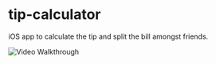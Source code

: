# tip-calculator
iOS app to calculate the tip and split the bill amongst friends.



<img src='http://imgur.com/a/PlC73' title='Video Walkthrough' width='' alt='Video Walkthrough' />
